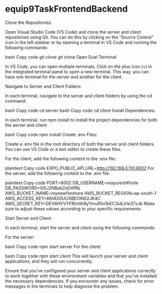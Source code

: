# equip9TaskFrontendBackend
Clone the Repositories:

Open Visual Studio Code (VS Code) and clone the server and client repositories using Git. You can do this by clicking on the "Source Control" icon in the left sidebar or by opening a terminal in VS Code and running the following commands:

bash
Copy code
git clone <server-repo-url>
git clone <client-repo-url>
Open Dual Terminal:

In VS Code, you can open multiple terminals. Click on the plus icon (+) in the integrated terminal panel to open a new terminal. This way, you can have one terminal for the server and another for the client.

Navigate to Server and Client Folders:

In each terminal, navigate to the server and client folders by using the cd command:

bash
Copy code
cd server
bash
Copy code
cd client
Install Dependencies:

In each terminal, run npm install to install the project dependencies for both the server and client:

bash
Copy code
npm install
Create .env Files:

Create a .env file in the root directory of both the server and client folders. You can use VS Code or a text editor to create these files.

For the client, add the following content to the .env file:

plaintext
Copy code
EXPO_PUBLIC_API_URL=http://192.168.0.110:8002
For the server, add the following content to the .env file:

plaintext
Copy code
PORT=8002
DB_USERNAME=mayureshKhole
DB_PASSWORD=0i5J2NBab2xD4fRb
AWS_BUCKET_NAME=mynewfileshare
AWS_BUCKET_REGION=ap-south-1
AWS_ACCESS_KEY=AKIAXSUUXBEOIN52JK4C
AWS_SECRET_KEY=DEV6HVVYFRtntth9yYmuR5n1bEC3idLlrIe37xJb
Make sure to adjust these values according to your specific requirements.

Start Server and Client:

In each terminal, start the server and client using the following commands:

For the server:

bash
Copy code
npm start server
For the client:

bash
Copy code
npm start client
This will launch your server and client applications, and they will run concurrently.

Ensure that you've configured your server and client applications correctly to work together with these environment variables and that you've installed the necessary dependencies. If you encounter any issues, check for error messages in the terminals to help diagnose the problem.
